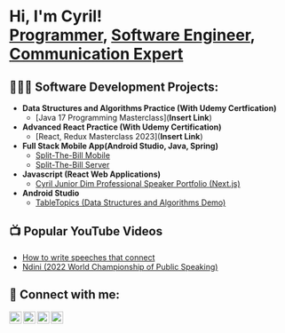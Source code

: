 <!-- ### Hi there 👋

#### 🔭 I’m currently working on my personal website which I'm building in React JS
#### 🌱 I’m am proficient in Java and Kotlin with SpringBoot and have used these to build a personal app. I built my peersonal website with React JS supported by the NextJs Framework and deployed via Vercel
#### 😄 I enjoy building web apps in React JS
#### 💬 I'm looking to dive into backend development, preferably using OOP technologies
#### ⚡ Fun fact: I've hit 100% synchronization on 3 different Assassin's Creed games... yes, it's OCD, and I think it's sexy
-->

<h1>Hi, I'm Cyril! <br/><a href="https://github.com/joshmadakor1">Programmer</a>, <a href="https://www.linkedin.com/in/cyril-junior-dim/">Software Engineer</a>, <a href="https://www.cyriljuniordim.com">Communication Expert</a></h1>

<h2>👨🏾‍💻 Software Development Projects:</h2>

- <b>Data Structures and Algorithms Practice (With Udemy Certfication)</b>
  - [Java 17 Programming Masterclass](**Insert Link**)
- <b>Advanced React Practice (With Udemy Certification)</b>
  - [React, Redux Masterclass 2023](**Insert Link**)
- <b>Full Stack Mobile App(Android Studio, Java, Spring)</b>
  - [Split-The-Bill Mobile](https://github.com/cyril-junior-dim/split-the-bill-frontend)
  - [Split-The-Bill Server](https://github.com/cyril-junior-dim/split-the-bill-server)
- <b>Javascript (React Web Applications)</b>
  - [Cyril Junior Dim Professional Speaker Portfolio (Next.js)](https://github.com/cyril-junior-dim/nextjs-speaker-portfolio)
- <b>Android Studio</b>
  - [TableTopics (Data Structures and Algorithms Demo)](https://github.com/cyril-junior-dim/TableTopics)

<h2>📺 Popular YouTube Videos</h2>

- [How to write speeches that connect](https://www.youtube.com/watch?v=6BV6PXEckqg&t=5s)
- [Ndini (2022 World Championship of Public Speaking)](https://www.youtube.com/watch?v=lvYu29BpenY&t=1s)

<h2> 🤳 Connect with me:</h2>

[<img align="left" alt="CyrilJuniorDim | YouTube" width="22px" src="https://cdn.jsdelivr.net/npm/simple-icons@v3/icons/youtube.svg" />][youtube]
[<img align="left" alt="CyrilJuniorDim | Twitter" width="22px" src="https://cdn.jsdelivr.net/npm/simple-icons@v3/icons/facebook.svg" />][facebook]
[<img align="left" alt="CyrilJuniorDim | LinkedIn" width="22px" src="https://cdn.jsdelivr.net/npm/simple-icons@v3/icons/linkedin.svg" />][linkedin]
[<img align="left" alt="CyrilJuniorDim | Instagram" width="22px" src="https://cdn.jsdelivr.net/npm/simple-icons@v3/icons/instagram.svg" />][instagram]

[facebook]: https://www.facebook.com/cyril.j.dim
[youtube]: https://www.youtube.com/channel/UC_GNE1TkbDB2IJILJtSe55A
[instagram]: https://www.instagram.com/cyriljuniordim/
[linkedin]: https://www.linkedin.com/in/cyril-junior-dim/

<!--
**joshmadakor1/joshmadakor1** is a ✨ _special_ ✨ repository because its `README.md` (this file) appears on your GitHub profile.

Here are some ideas to get you started:

- 🔭 I’m currently working on ...
- 🌱 I’m currently learning ...
- 👯 I’m looking to collaborate on ...
- 🤔 I’m looking for help with ...
- 💬 Ask me about ...
- 📫 How to reach me: ...
- 😄 Pronouns: ...
- ⚡ Fun fact: ...
-->

